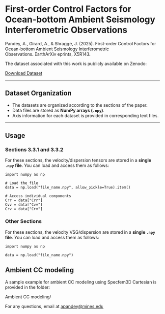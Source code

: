 # First-order Control Factors for Ocean-bottom Ambient Seismology Interferometric Observations  

Pandey, A., Girard, A., & Shragge, J. (2025). First-order Control Factors for Ocean-bottom Ambient Seismology Interferometric Observations. EarthArXiv eprints, X5R143.

The dataset associated with this work is publicly available on Zenodo:

[Download Dataset](https://doi.org/10.5281/zenodo.16941774)



---

## Dataset Organization  
- The datasets are organized according to the sections of the paper.  
- Data files are stored as **NumPy arrays (`.npy`)**.  
- Axis information for each dataset is provided in corresponding text files.  

---

## Usage  

### Sections 3.3.1 and 3.3.2
For these sections, the velocity/dispersion tensors are stored in a **single `.npy` file**.  You can load and access them as follows:  

```
import numpy as np

# Load the file
data = np.load("file_name.npy", allow_pickle=True).item()

# Access individual components
Crr = data["Crr"]
Cvv = data["Cvv"]
Crv = data["Crv"]
```

### Other Sections
For these sections, the velocity VSG/dispersion are stored in a **single `.npy` file**. You can load and access them as follows:  

```
import numpy as np

data = np.load("file_name.npy")
``` 
## Ambient CC modeling

A sample example for ambient CC modeling using Specfem3D Cartesian is provided in the folder:

Ambient CC modeling/

For any questions, email at apandey@mines.edu
